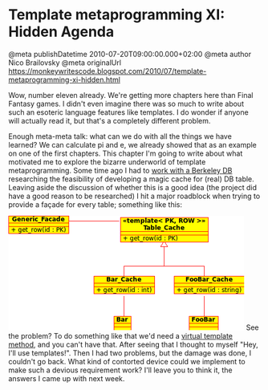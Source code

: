 # Template metaprogramming XI: Hidden Agenda

@meta publishDatetime 2010-07-20T09:00:00.000+02:00
@meta author Nico Brailovsky
@meta originalUrl https://monkeywritescode.blogspot.com/2010/07/template-metaprogramming-xi-hidden.html

Wow, number eleven already. We're getting more chapters here than Final Fantasy games. I didn't even imagine there was so much to write about such an esoteric language features like templates. I do wonder if anyone will actually read it, but that's a completely different problem.

Enough meta-meta talk: what can we do with all the things we have learned? We can calculate pi and e, we already showed that as an example on one of the first chapters. This chapter I'm going to write about what motivated me to explore the bizarre underworld of template metaprogramming. Some time ago I had to [work with a Berkeley DB](/search?q=Berkeley) researching the feasibility of developing a magic cache for (real) DB table. Leaving aside the discussion of whether this is a good idea (the project did have a good reason to be researched) I hit a major roadblock when trying to provide a façade for every table; something like this:

![](/blog_img/virtualtemplate.png)
See the problem? To do something like that we'd need a [virtual template method](/md_blog/2009/0803_CMagiccallbackssolved.md), and you can't have that. After seeing that I thought to myself "Hey, I'll use templates!". Then I had two problems, but the damage was done, I couldn't go back. What kind of contorted device could we implement to make such a devious requirement work? I'll leave you to think it, the answers I came up with next week.

